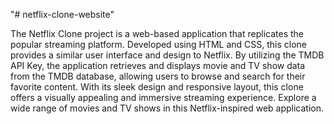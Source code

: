 "# netflix-clone-website" 

The Netflix Clone project is a web-based application that replicates the popular streaming platform. Developed using HTML and CSS, this clone provides a similar user interface and design to Netflix. By utilizing the TMDB API Key, the application retrieves and displays movie and TV show data from the TMDB database, allowing users to browse and search for their favorite content. With its sleek design and responsive layout, this clone offers a visually appealing and immersive streaming experience. Explore a wide range of movies and TV shows in this Netflix-inspired web application.
